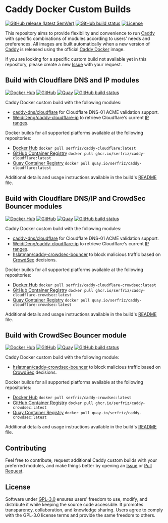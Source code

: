 # Caddy Docker Custom Builds
[![GitHub release (latest SemVer)](https://img.shields.io/github/v/release/serfriz/caddy-custom-builds?label=Release)](https://github.com/serfriz/caddy-custom-builds/releases)
[![GitHub build status](https://img.shields.io/github/actions/workflow/status/serfriz/caddy-custom-builds/update-tag-release.yml?label=Auto-update)](https://github.com/serfriz/caddy-custom-builds/actions/workflows/update-tag-release.yml)
[![License](https://img.shields.io/github/license/serfriz/caddy-custom-builds?label=License)](https://github.com/serfriz/caddy-custom-builds/blob/main/LICENSE)

This repository aims to provide flexibility and convenience to run [Caddy](https://github.com/caddyserver/caddy) with specific combinations of modules according to users' needs and preferences. All images are built automatically when a new version of [Caddy](https://github.com/caddyserver/caddy) is released using the official [Caddy Docker](https://hub.docker.com/_/caddy) image.

If you are looking for a specific custom build not available yet in this repository, please create a new [Issue](https://github.com/serfriz/caddy-custom-builds/issues) with your request. 

## Build with Cloudflare DNS and IP modules

[![Docker Hub](https://img.shields.io/badge/Docker%20Hub%20-%20serfriz%2Fcaddy--cloudflare%20-%20%230db7ed?style=flat&logo=docker)](https://hub.docker.com/r/serfriz/caddy-cloudflare)
[![GitHub](https://img.shields.io/badge/GitHub%20-%20serfriz%2Fcaddy--cloudflare%20-%20%23333?style=flat&logo=github)](https://ghcr.io/serfriz/caddy-cloudflare)
[![Quay](https://img.shields.io/badge/Quay%20-%20serfriz%2Fcaddy--cloudflare%20-%20%23CC0000?style=flat&logo=redhat)](https://quay.io/serfriz/caddy-cloudflare)
[![GitHub build status](https://img.shields.io/github/actions/workflow/status/serfriz/caddy-custom-builds/build.caddy-cloudflare.yml?label=Build)](https://github.com/serfriz/caddy-custom-builds/actions/workflows/build.caddy-cloudflare.yml)

Caddy Docker custom build with the following modules:
- [caddy-dns/cloudflare](https://github.com/caddy-dns/cloudflare) for Cloudflare DNS-01 ACME validation support.
- [WeidiDeng/caddy-cloudflare-ip](https://github.com/WeidiDeng/caddy-cloudflare-ip) to retrieve Cloudflare's current [IP ranges](https://www.cloudflare.com/ips/).

Docker builds for all supported platforms available at the following repositories:
- [Docker Hub](https://hub.docker.com/r/serfriz/caddy-cloudflare) `docker pull serfriz/caddy-cloudflare:latest`
- [GitHub Container Registry](https://ghcr.io/serfriz/caddy-cloudflare) `docker pull ghcr.io/serfriz/caddy-cloudflare:latest`
- [Quay Container Registry](https://quay.io/serfriz/caddy-cloudflare) `docker pull quay.io/serfriz/caddy-cloudflare:latest`

Additional details and usage instructions available in the build's [README](https://github.com/serfriz/caddy-custom-builds/tree/main/caddy-cloudflare) file.

## Build with Cloudflare DNS/IP and CrowdSec Bouncer modules

[![Docker Hub](https://img.shields.io/badge/Docker%20Hub%20-%20serfriz%2Fcaddy--cloudflare--crowdsec%20-%20%230db7ed?style=flat&logo=docker)](https://hub.docker.com/r/serfriz/caddy-cloudflare-crowdsec)
[![GitHub](https://img.shields.io/badge/GitHub%20-%20serfriz%2Fcaddy--cloudflare--crowdsec%20-%20%23333?style=flat&logo=github)](https://ghcr.io/serfriz/caddy-cloudflare-crowdsec)
[![Quay](https://img.shields.io/badge/Quay%20-%20serfriz%2Fcaddy--cloudflare--crowdsec%20-%20%23CC0000?style=flat&logo=redhat)](https://quay.io/serfriz/caddy-cloudflare-crowdsec)
[![GitHub build status](https://img.shields.io/github/actions/workflow/status/serfriz/caddy-custom-builds/build.caddy-cloudflare-crowdsec.yml?label=Build)](https://github.com/serfriz/caddy-custom-builds/actions/workflows/build.caddy-cloudflare-crowdsec.yml)

Caddy Docker custom build with the following modules:
- [caddy-dns/cloudflare](https://github.com/caddy-dns/cloudflare) for Cloudflare DNS-01 ACME validation support.
- [WeidiDeng/caddy-cloudflare-ip](https://github.com/WeidiDeng/caddy-cloudflare-ip) to retrieve Cloudflare's current [IP ranges](https://www.cloudflare.com/ips/).
- [hslatman/caddy-crowdsec-bouncer](https://github.com/hslatman/caddy-crowdsec-bouncer) to block malicious traffic based on [CrowdSec](https://www.crowdsec.net/) decisions.

Docker builds for all supported platforms available at the following repositories:
- [Docker Hub](https://hub.docker.com/r/serfriz/caddy-cloudflare-crowdsec) `docker pull serfriz/caddy-cloudflare-crowdsec:latest`
- [GitHub Container Registry](https://ghcr.io/serfriz/caddy-cloudflare-crowdsec) `docker pull ghcr.io/serfriz/caddy-cloudflare-crowdsec:latest`
- [Quay Container Registry](https://quay.io/serfriz/caddy-cloudflare-crowdsec) `docker pull quay.io/serfriz/caddy-cloudflare-crowdsec:latest`

Additional details and usage instructions available in the build's [README](https://github.com/serfriz/caddy-custom-builds/tree/main/caddy-cloudflare-crowdsec) file.

## Build with CrowdSec Bouncer module

[![Docker Hub](https://img.shields.io/badge/Docker%20Hub%20-%20serfriz%2Fcaddy--crowdsec%20-%20%230db7ed?style=flat&logo=docker)](https://hub.docker.com/r/serfriz/caddy-crowdsec)
[![GitHub](https://img.shields.io/badge/GitHub%20-%20serfriz%2Fcaddy--crowdsec%20-%20%23333?style=flat&logo=github)](https://ghcr.io/serfriz/caddy-crowdsec)
[![Quay](https://img.shields.io/badge/Quay%20-%20serfriz%2Fcaddy--crowdsec%20-%20%23CC0000?style=flat&logo=redhat)](https://quay.io/serfriz/caddy-crowdsec)
[![GitHub build status](https://img.shields.io/github/actions/workflow/status/serfriz/caddy-custom-builds/build.caddy-crowdsec.yml?label=Build)](https://github.com/serfriz/caddy-custom-builds/actions/workflows/build.caddy-crowdsec.yml)

Caddy Docker custom build with the following module:
- [hslatman/caddy-crowdsec-bouncer](https://github.com/hslatman/caddy-crowdsec-bouncer) to block malicious traffic based on [CrowdSec](https://www.crowdsec.net/) decisions.

Docker builds for all supported platforms available at the following repositories:
- [Docker Hub](https://hub.docker.com/r/serfriz/caddy-crowdsec) `docker pull serfriz/caddy-crowdsec:latest`
- [GitHub Container Registry](https://ghcr.io/serfriz/caddy-crowdsec) `docker pull ghcr.io/serfriz/caddy-crowdsec:latest`
- [Quay Container Registry](https://quay.io/serfriz/caddy-crowdsec) `docker pull quay.io/serfriz/caddy-crowdsec:latest`

Additional details and usage instructions available in the build's [README](https://github.com/serfriz/caddy-custom-builds/tree/main/caddy-crowdsec) file.

## Contributing

Feel free to contribute, request additional Caddy custom builds with your preferred modules, and make things better by opening an [Issue](https://github.com/serfriz/caddy-custom-builds/issues) or [Pull Request](https://github.com/serfriz/caddy-custom-builds/pulls).

## License

Software under [GPL-3.0](https://github.com/serfriz/caddy-custom-builds/blob/main/LICENSE) ensures users' freedom to use, modify, and distribute it while keeping the source code accessible. It promotes transparency, collaboration, and knowledge sharing. Users agree to comply with the GPL-3.0 license terms and provide the same freedom to others.
